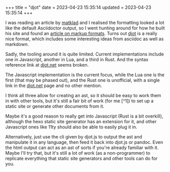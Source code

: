 +++
title = "djot"
date = 2023-04-23 15:35:14
updated = 2023-04-23 15:35:14
+++

I was reading an article by [matklad][mklad]
and I realised the formatting looked a lot like
the default Asciidoctor output,
so I went hunting around for how he built his site
and found an [article on markup formats][mklad-markup].
Turns out [djot][djot] is a really nice format,
which includes some interesting ideas
from asciidoc as well as markdown.

Sadly, the tooling around it is quite limited.
Current implementations include one in Javascript,
another in Lua, and a third in Rust.
And the syntax reference link at [djot.net][djot] seems broken.

The Javascript implementation is the current focus,
while the Lua one is the first (that may be phased out),
and the Rust one is unofficial,
with a single link in the [djot.net][djot] page
and no other mention.

I think all three allow for creating an ast,
so it should be easy to work them in with other tools,
but it's still a fair bit of work
(for me [^1])
to set up a static site or generate other documents from it.

Maybe it's a good reason to really get into Javascript
(Rust is a bit overkill),
although the hexo static site generator has an extension for it,
and other Javascript ones like 11ty
should also be able to easily plug it in.

Alternatively, just use the cli given by djot.js
to output the ast and manipulate it in any language,
then feed it back into djot.js or pandoc.
Even the html output can act as an ast of sorts
if you're already familiar with it.
Maybe I'll try that,
but it's still a lot of work (as a non-programmer) to replicate
everything that static site generators and other tools
can do for you.

[mklad]: https://matklad.github.io
[mklad-markup]: https://matklad.github.io/2022/10/28/elements-of-a-great-markup-language.html
[djot]: https://djot.net
